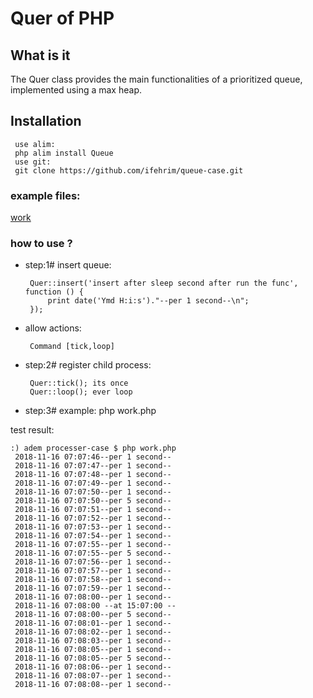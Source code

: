 # Quer of PHP


## What is it
The Quer class provides the main functionalities of a prioritized queue, implemented using a max heap.


## Installation
     use alim:
     php alim install Queue
     use git:
     git clone https://github.com/ifehrim/queue-case.git


### example files:

[work](./work.php)




### how to use ?

-  step:1# insert queue:
   
        Quer::insert('insert after sleep second after run the func', function () {
            print date('Ymd H:i:s')."--per 1 second--\n";
        });
        
-  allow actions:

        Command [tick,loop]
    
-  step:2# register child process:        
        
        Quer::tick(); its once
        Quer::loop(); ever loop
       
-  step:3# example: 
        php work.php
       
test result:

    :) adem processer-case $ php work.php
     2018-11-16 07:07:46--per 1 second--
     2018-11-16 07:07:47--per 1 second--
     2018-11-16 07:07:48--per 1 second--
     2018-11-16 07:07:49--per 1 second--
     2018-11-16 07:07:50--per 1 second--
     2018-11-16 07:07:50--per 5 second--
     2018-11-16 07:07:51--per 1 second--
     2018-11-16 07:07:52--per 1 second--
     2018-11-16 07:07:53--per 1 second--
     2018-11-16 07:07:54--per 1 second--
     2018-11-16 07:07:55--per 1 second--
     2018-11-16 07:07:55--per 5 second--
     2018-11-16 07:07:56--per 1 second--
     2018-11-16 07:07:57--per 1 second--
     2018-11-16 07:07:58--per 1 second--
     2018-11-16 07:07:59--per 1 second--
     2018-11-16 07:08:00--per 1 second--
     2018-11-16 07:08:00 --at 15:07:00 --
     2018-11-16 07:08:00--per 5 second--
     2018-11-16 07:08:01--per 1 second--
     2018-11-16 07:08:02--per 1 second--
     2018-11-16 07:08:03--per 1 second--
     2018-11-16 07:08:05--per 1 second--
     2018-11-16 07:08:05--per 5 second--
     2018-11-16 07:08:06--per 1 second--
     2018-11-16 07:08:07--per 1 second--
     2018-11-16 07:08:08--per 1 second--

    

